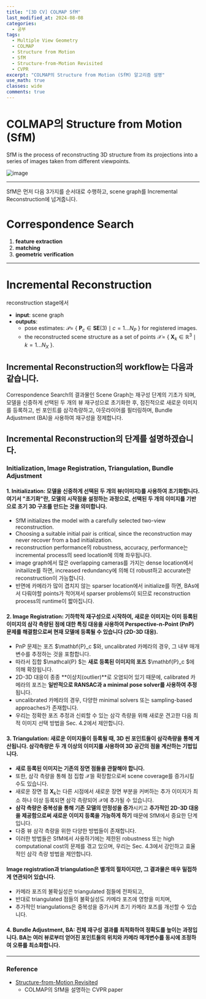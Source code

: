 ```yaml
---
title: "[3D CV] COLMAP SfM"
last_modified_at: 2024-08-08
categories:
  - 공부
tags:
  - Multiple View Geometry
  - COLMAP
  - Structure from Motion
  - SfM
  - Structure-from-Motion Revisited
  - CVPR
excerpt: "COLMAP의 Structure from Motion (SfM) 알고리즘 설명"
use_math: true
classes: wide
comments: true
---
```


# COLMAP의 Structure from Motion (SfM)

SfM is the process of reconstructing 3D structure from its projections into a series of images taken from different viewpoints.

![image](https://github.com/user-attachments/assets/0a714d7a-c49b-4564-8994-80289922bff6)

-----

SfM은 먼저 다음 3가지를 순서대로 수행하고, scene graph를 Incremental Reconstruction에 넘겨줍니다.

# Correspondence Search
1. **feature extraction**
2. **matching**
3. **geometric verification**

-----

# Incremental Reconstruction

reconstruction stage에서
- **input**: scene graph
- **outputs**:
  - pose estimates: $\mathcal{P}=$ { $\mathbf{P}_c \in \mathbf{SE}(3) \mid c=1...N_P$ } for registered images.
  - the reconstructed scene structure as a set of points $\mathcal{X}=$ { $\mathbf{X}_k \in \mathbb{R}^3 \mid k=1...N_X$ }.

## Incremental Reconstruction의 workflow는 다음과 같습니다.
Correspondence Search의 결과물인 Scene Graph는 재구성 단계의 기초가 되며, 모델을 신중하게 선택된 두 개의 뷰 재구성으로 초기화한 후, 점진적으로 새로운 이미지를 등록하고, 씬 포인트를 삼각측량하고, 아웃라이어를 필터링하며, Bundle Adjustment (BA)을 사용하여 재구성을 정제합니다.

## Incremental Reconstruction의 단계를 설명하겠습니다. 

### Initialization, Image Registration, Triangulation, Bundle Adjustment

#### 1. **Initialization**: 모델을 신중하게 선택된 두 개의 뷰(이미지)를 사용하여 초기화합니다. 여기서 "초기화"란, 모델의 시작점을 설정하는 과정으로, **선택된 두 개의 이미지를 기반으로 초기 3D 구조를 만드는 것을 의미합니다.**

- SfM initializes the model with a carefully selected two-view reconstruction.
- Choosing a suitable initial pair is critical, since the reconstruction may never recover from a bad initialization.
- reconstruction performance의 robustness, accuracy, performance는 incremental process의 seed location에 의해 좌우됩니다.
- image graph에서 많은 overlapping cameras를 가지는 dense location에서 initailize를 하면, increased redundancy에 의해 더 robust하고 accurate한 reconstruction이 가능합니다.
- 반면에 카메라가 많이 겹치지 않는 sparser location에서 initialize를 하면, BAs에서 다뤄야할 points가 적어져서 sparser problems이 되므로 reconstruction process의 runtime이 짧아집니다.


#### 2. **Image Registration**: 기하학적 재구성으로 시작하여, 새로운 이미지는 이미 등록된 이미지의 삼각 측량된 점에 대한 특징 대응을 사용하여 Perspective-n-Point (PnP) 문제를 해결함으로써 현재 모델에 등록될 수 있습니다 (2D-3D 대응).  

- PnP 문제는 포즈 $\mathbf{P}_c $와, uncalibrated 카메라의 경우, 그 내부 매개변수를 추정하는 것을 포함합니다.
- 따라서 집합 $\mathcal{P} $는 **새로 등록된 이미지의 포즈** $\mathbf{P}_c $에 의해 확장됩니다.
- 2D-3D 대응이 종종 **이상치(outlier)**로 오염되어 있기 때문에, calibrated 카메라의 포즈는 **일반적으로 RANSAC과 a minimal pose solver를 사용하여 추정**됩니다.
- uncalibrated 카메라의 경우, 다양한 minimal solvers 또는 sampling-based approaches가 존재합니다.
- 우리는 정확한 포즈 추정과 신뢰할 수 있는 삼각 측량을 위해 새로운 견고한 다음 최적 이미지 선택 방법을 Sec. 4.2에서 제안합니다.


#### 3. **Triangulation**: **새로운 이미지들이 등록될 때**, 3D 씬 포인트들이 삼각측량을 통해 계산됩니다. **삼각측량은 두 개 이상의 이미지를 사용하여 3D 공간의 점을 계산하는 기법입니다.**

- **새로 등록된 이미지는 기존의 장면 점들을 관찰해야 합니다.**
- 또한, 삼각 측량을 통해 점 집합 $\mathcal{X}$을 확장함으로써 scene coverage를 증가시킬 수도 있습니다.
- 새로운 장면 점 $\mathbf{X}_k$는 다른 시점에서 새로운 장면 부분을 커버하는 추가 이미지가 최소 하나 이상 등록되면 삼각 측량되어 $\mathcal{X}$에 추가될 수 있습니다.
- **삼각 측량은 중복성을 통해 기존 모델의 안정성을 증가**시키고 **추가적인 2D-3D 대응을 제공함으로써 새로운 이미지 등록을 가능하게 하기** 때문에 SfM에서 중요한 단계입니다.
- 다중 뷰 삼각 측량을 위한 다양한 방법들이 존재합니다.
- 이러한 방법들은 SfM에서 사용하기에는 제한된 robustness 또는 high computational cost의 문제를 겪고 있으며, 우리는 Sec. 4.3에서 강인하고 효율적인 삼각 측량 방법을 제안합니다.


#### Image registration과 triangulation은 별개의 절차이지만, 그 결과물은 매우 밀접하게 연관되어 있습니다. 

- 카메라 포즈의 불확실성은 triangulated 점들에 전파되고,
- 반대로 triangulated 점들의 불확실성도 카메라 포즈에 영향을 미치며,
- 추가적인 triangulations은 중복성을 증가시켜 초기 카메라 포즈를 개선할 수 있습니다.

  
#### 4. **Bundle Adjustment, BA**: 전체 재구성 결과를 최적화하여 정확도를 높이는 과정입니다. **BA는 여러 뷰로부터 얻어진 포인트들의 위치와 카메라 매개변수를 동시에 조정하여 오류를 최소화합니다.**



-----


### Reference
- [Structure-from-Motion Revisited](https://openaccess.thecvf.com/content_cvpr_2016/papers/Schonberger_Structure-From-Motion_Revisited_CVPR_2016_paper.pdf)
  - COLMAP의 SfM을 설명하는 CVPR paper
